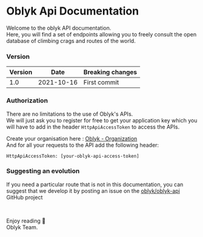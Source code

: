Oblyk Api Documentation
=====================

Welcome to the oblyk API documentation.  
Here, you will find a set of endpoints allowing you to freely consult the open database of climbing crags and routes of the world.

### Version

<table>
    <thead>
        <tr>
            <th>Version</th>
            <th>Date</th>
            <th>Breaking changes</th>
        </tr>
    </thead>
    <tbody>
        <tr>
            <td>1.0</td>
            <td>2021-10-16</td>
            <td>First commit</td>
        </tr>
    </tbody>
</table>

### Authorization

There are no limitations to the use of Oblyk's APIs.  
We will just ask you to register for free to get your application key
which you will have to add in the header `HttpApiAccessToken` to access the APIs.

Create your organisation here : [Oblyk - Organization](https://oblyk.org/organization)  
And for all your requests to the API add the following header:

<pre><code>HttpApiAccessToken: [your-oblyk-api-access-token]</code></pre>

### Suggesting an evolution

If you need a particular route that is not in this documentation, 
you can suggest that we develop it by posting an issue 
on the [oblyk/oblyk-api](https://github.com/oblyk/oblyk-api) GitHub project

<br>

Enjoy reading 🙂  
Oblyk Team.
